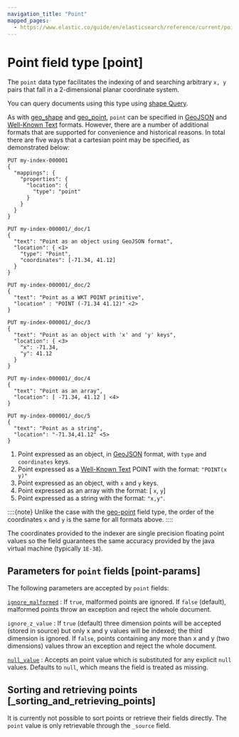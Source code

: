 ```yaml
---
navigation_title: "Point"
mapped_pages:
  - https://www.elastic.co/guide/en/elasticsearch/reference/current/point.html
---
```


# Point field type [point]


The `point` data type facilitates the indexing of and searching arbitrary `x, y` pairs that fall in a 2-dimensional planar coordinate system.

You can query documents using this type using [shape Query](/reference/query-languages/query-dsl/query-dsl-shape-query.md).

As with [geo_shape](/reference/elasticsearch/mapping-reference/geo-shape.md) and [geo_point](/reference/elasticsearch/mapping-reference/geo-point.md), `point` can be specified in [GeoJSON](http://geojson.org) and [Well-Known Text](https://docs.opengeospatial.org/is/12-063r5/12-063r5.md) formats. However, there are a number of additional formats that are supported for convenience and historical reasons. In total there are five ways that a cartesian point may be specified, as demonstrated below:

```console
PUT my-index-000001
{
  "mappings": {
    "properties": {
      "location": {
        "type": "point"
      }
    }
  }
}

PUT my-index-000001/_doc/1
{
  "text": "Point as an object using GeoJSON format",
  "location": { <1>
    "type": "Point",
    "coordinates": [-71.34, 41.12]
  }
}

PUT my-index-000001/_doc/2
{
  "text": "Point as a WKT POINT primitive",
  "location" : "POINT (-71.34 41.12)" <2>
}

PUT my-index-000001/_doc/3
{
  "text": "Point as an object with 'x' and 'y' keys",
  "location": { <3>
    "x": -71.34,
    "y": 41.12
  }
}

PUT my-index-000001/_doc/4
{
  "text": "Point as an array",
  "location": [ -71.34, 41.12 ] <4>
}

PUT my-index-000001/_doc/5
{
  "text": "Point as a string",
  "location": "-71.34,41.12" <5>
}
```

1. Point expressed as an object, in [GeoJSON](https://geojson.org/) format, with `type` and `coordinates` keys.
2. Point expressed as a [Well-Known Text](https://docs.opengeospatial.org/is/12-063r5/12-063r5.md) POINT with the format: `"POINT(x y)"`
3. Point expressed as an object, with `x` and `y` keys.
4. Point expressed as an array with the format: [ `x`, `y`]
5. Point expressed as a string with the format: `"x,y"`.


::::{note}
Unlike the case with the [geo-point](/reference/elasticsearch/mapping-reference/geo-point.md) field type, the order of the coordinates `x` and `y` is the same for all formats above.
::::


The coordinates provided to the indexer are single precision floating point values so the field guarantees the same accuracy provided by the java virtual machine (typically `1E-38`).

## Parameters for `point` fields [point-params]

The following parameters are accepted by `point` fields:

[`ignore_malformed`](/reference/elasticsearch/mapping-reference/ignore-malformed.md)
:   If `true`, malformed points are ignored. If `false` (default), malformed points throw an exception and reject the whole document.

`ignore_z_value`
:   If `true` (default) three dimension points will be accepted (stored in source) but only x and y values will be indexed; the third dimension is ignored. If `false`, points containing any more than x and y (two dimensions) values throw an exception and reject the whole document.

[`null_value`](/reference/elasticsearch/mapping-reference/null-value.md)
:   Accepts an point value which is substituted for any explicit `null` values. Defaults to `null`, which means the field is treated as missing.


## Sorting and retrieving points [_sorting_and_retrieving_points]

It is currently not possible to sort points or retrieve their fields directly. The `point` value is only retrievable through the `_source` field.


